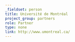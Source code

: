 ```yaml
---
_fieldset: person
title: Université de Montréal
project_group: partners
role: Partner
type: none
link: http://www.umontreal.ca/
---
```

